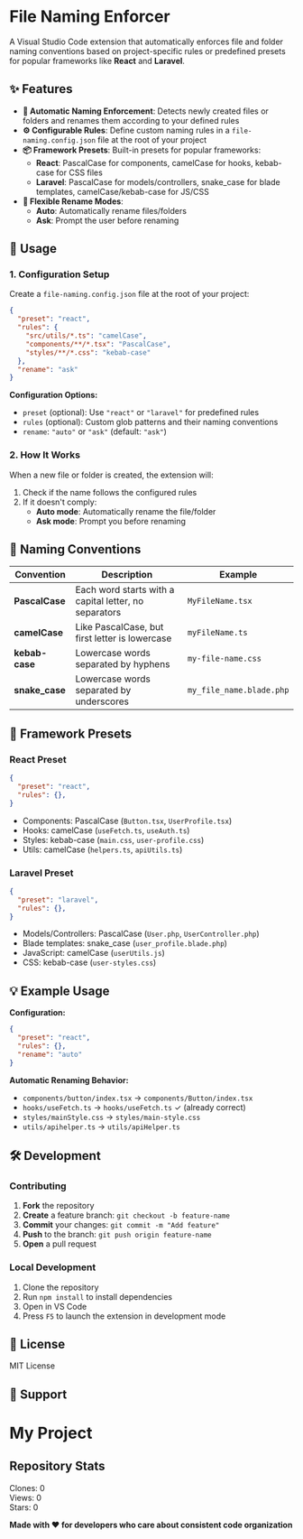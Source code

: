 # File Naming Enforcer

A Visual Studio Code extension that automatically enforces file and folder naming conventions based on project-specific rules or predefined presets for popular frameworks like **React** and **Laravel**.

## ✨ Features

- **🔄 Automatic Naming Enforcement**: Detects newly created files or folders and renames them according to your defined rules
- **⚙️ Configurable Rules**: Define custom naming rules in a `file-naming.config.json` file at the root of your project
- **📦 Framework Presets**: Built-in presets for popular frameworks:
  - **React**: PascalCase for components, camelCase for hooks, kebab-case for CSS files
  - **Laravel**: PascalCase for models/controllers, snake_case for blade templates, camelCase/kebab-case for JS/CSS
- **🎯 Flexible Rename Modes**:
  - **Auto**: Automatically rename files/folders
  - **Ask**: Prompt the user before renaming

## 🚀 Usage

### 1. Configuration Setup

Create a `file-naming.config.json` file at the root of your project:

```json
{
  "preset": "react",
  "rules": {
    "src/utils/*.ts": "camelCase",
    "components/**/*.tsx": "PascalCase",
    "styles/**/*.css": "kebab-case"
  },
  "rename": "ask"
}
```

**Configuration Options:**

- `preset` (optional): Use `"react"` or `"laravel"` for predefined rules
- `rules` (optional): Custom glob patterns and their naming conventions
- `rename`: `"auto"` or `"ask"` (default: `"ask"`)

### 2. How It Works

When a new file or folder is created, the extension will:

1. Check if the name follows the configured rules
2. If it doesn't comply:
   - **Auto mode**: Automatically rename the file/folder
   - **Ask mode**: Prompt you before renaming

## 📝 Naming Conventions

| Convention     | Description                                           | Example                  |
| -------------- | ----------------------------------------------------- | ------------------------ |
| **PascalCase** | Each word starts with a capital letter, no separators | `MyFileName.tsx`         |
| **camelCase**  | Like PascalCase, but first letter is lowercase        | `myFileName.ts`          |
| **kebab-case** | Lowercase words separated by hyphens                  | `my-file-name.css`       |
| **snake_case** | Lowercase words separated by underscores              | `my_file_name.blade.php` |

## 🎯 Framework Presets

### React Preset

```json
{
  "preset": "react",
  "rules": {},
}
```

- Components: PascalCase (`Button.tsx`, `UserProfile.tsx`)
- Hooks: camelCase (`useFetch.ts`, `useAuth.ts`)
- Styles: kebab-case (`main.css`, `user-profile.css`)
- Utils: camelCase (`helpers.ts`, `apiUtils.ts`)

### Laravel Preset

```json
{
  "preset": "laravel",
  "rules": {},
}
```

- Models/Controllers: PascalCase (`User.php`, `UserController.php`)
- Blade templates: snake_case (`user_profile.blade.php`)
- JavaScript: camelCase (`userUtils.js`)
- CSS: kebab-case (`user-styles.css`)

## 💡 Example Usage

**Configuration:**

```json
{
  "preset": "react",
  "rules": {},
  "rename": "auto"
}
```

**Automatic Renaming Behavior:**

- `components/button/index.tsx` → `components/Button/index.tsx`
- `hooks/useFetch.ts` → `hooks/useFetch.ts` ✓ (already correct)
- `styles/mainStyle.css` → `styles/main-style.css`
- `utils/apihelper.ts` → `utils/apiHelper.ts`

## 🛠️ Development

### Contributing

1. **Fork** the repository
2. **Create** a feature branch: `git checkout -b feature-name`
3. **Commit** your changes: `git commit -m "Add feature"`
4. **Push** to the branch: `git push origin feature-name`
5. **Open** a pull request

### Local Development

1. Clone the repository
2. Run `npm install` to install dependencies
3. Open in VS Code
4. Press `F5` to launch the extension in development mode

## 📄 License

MIT License 

## 🤝 Support

# My Project

## Repository Stats
Clones: 0  
Views: 0  
Stars: 0


**Made with ❤️ for developers who care about consistent code organization**
